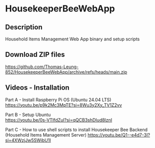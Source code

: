 # HousekeeperBeeWebApp

## Description  
Household Items Management Web App binary and setup scripts


## Download ZIP files

https://github.com/Thomas-Leung-852/HousekeeperBeeWebApp/archive/refs/heads/main.zip


## Videos - Installation 

Part A - Install Raspberry Pi OS (Ubuntu 24.04 LTS)  
<a href="https://youtu.be/p9k2Mc3MpTE?si=8Wu3y2Xy_TV1Z2vv" target="_blank">https://youtu.be/p9k2Mc3MpTE?si=8Wu3y2Xy_TV1Z2vv</a>

Part B - Setup Ubuntu   
<a href="https://youtu.be/0s-VTIfdZuI?si=qQCB3shDIud8lznI" target="_blank">https://youtu.be/0s-VTIfdZuI?si=qQCB3shDIud8lznI</a>


Part C - How to use shell scripts to install Housekeeper Bee Backend (Household Items Management Server) 
<a href="https://youtu.be/Q1--e4d7-3I?si=4XWzjJw5SWibU1I" target="_blank">https://youtu.be/Q1--e4d7-3I?si=4XWzjJw5SWibU1I</a>  





